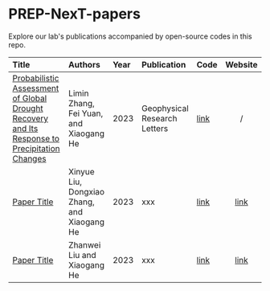 # PREP-NexT-papers

Explore our lab's publications accompanied by open-source codes in this repo.

| Title | Authors | Year | Publication | Code | Website | 
| :----------------- | :------------- | :----- | :----- | :----- | :-----: |
| [Probabilistic Assessment of Global Drought Recovery and Its Response to Precipitation Changes](https://agupubs.onlinelibrary.wiley.com/doi/full/10.1029/2023GL106067) | Limin Zhang, Fei Yuan, and Xiaogang He | 2023 | Geophysical Research Letters | [link](https://github.com/PREP-NexT/global-drought-recovery) | / |
| [Paper Title](https://xxx) | Xinyue Liu, Dongxiao Zhang, and  Xiaogang He | 2023 | xxx | [link](xxx) | [link](xxx) |
| [Paper Title](https://xxx) | Zhanwei Liu and Xiaogang He | 2023 | xxx | [link](xxx) | [link](xxx) |
